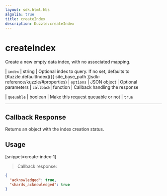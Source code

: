 ```yaml
---
layout: sdk.html.hbs
algolia: true
title: createIndex
description: Kuzzle:createIndex
---
```


  

# createIndex
Create a new empty data index, with no associated mapping.

| `index` | string | Optional index to query. If no set, defaults to [Kuzzle.defaultIndex]({{ site_base_path }}sdk-reference/kuzzle/#properties)
| `options` | JSON object | Optional parameters
| `callback`| function | Callback handling the response

| `queuable` | boolean | Make this request queuable or not  | `true`

---

## Callback Response

Returns an object with the index creation status.

## Usage

[snippet=create-index-1]
> Callback response:

```json
{
  "acknowledged": true,
  "shards_acknowledged": true
}
```